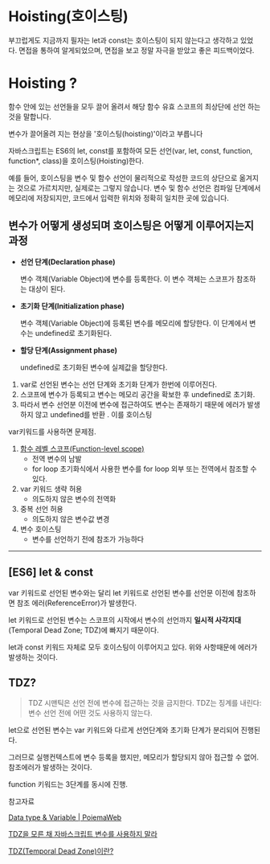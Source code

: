 # Hoisting(호이스팅)

부끄럽게도 지금까지 필자는 let과 const는 호이스팅이 되지 않는다고 생각하고 있었다. 면접을 통하여 알게되었으며, 면접을 보고 정말 자극을 받았고 좋은 피드백이었다.

# Hoisting ?

함수 안에 있는 선언들을 모두 끌어 올려서 해당 함수 유효 스코프의 최상단에 선언 하는 것을 말합니다.

변수가 끌어올려 지는 현상을 '호이스팅(hoisting)'이라고 부릅니다

자바스크립트는 ES6의 let, const를 포함하여 모든 선언(var, let, const, function, function*, class)을 호이스팅(Hoisting)한다.

예를 들어, 호이스팅을 변수 및 함수 선언이 물리적으로 작성한 코드의 상단으로 옮겨지는 것으로 가르치지만, 실제로는 그렇지 않습니다. 변수 및 함수 선언은 컴파일 단계에서 메모리에 저장되지만, 코드에서 입력한 위치와 정확히 일치한 곳에 있습니다.

## 변수가 어떻게 생성되며 호이스팅은 어떻게 이루어지는지 과정

- **선언 단계(Declaration phase)**

    변수 객체(Variable Object)에 변수를 등록한다. 이 변수 객체는 스코프가 참조하는 대상이 된다.

- **초기화 단계(Initialization phase)**

    변수 객체(Variable Object)에 등록된 변수를 메모리에 할당한다. 이 단계에서 변수는 undefined로 초기화된다.

- **할당 단계(Assignment phase)**

    undefined로 초기화된 변수에 실제값을 할당한다.

1. var로 선언된 변수는 선언 단계와 초기화 단계가 한번에 이루어진다.
2. 스코프에 변수가 등록되고 변수는 메모리 공간을 확보한 후 undefined로 초기화.
3. 따라서 변수 선언분 이전에 변수에 접근하여도 변수는 존재하기 때문에 에러가 발생하지 않고 undefined를 반환 . 이를 호이스팅

var키워드를 사용하면 문제점.

1. [함수 레벨 스코프(Function-level scope)](https://poiemaweb.com/js-scope#3-function-scope)
    - 전역 변수의 남발
    - for loop 초기화식에서 사용한 변수를 for loop 외부 또는 전역에서 참조할 수 있다.
2. var 키워드 생략 허용
    - 의도하지 않은 변수의 전역화
3. 중복 선언 허용
    - 의도하지 않은 변수값 변경
4. 변수 호이스팅
    - 변수를 선언하기 전에 참조가 가능하다

---

## [ES6] let & const

var 키워드로 선언된 변수와는 달리 let 키워드로 선언된 변수를 선언문 이전에 참조하면 참조 에러(ReferenceError)가 발생한다.

let 키워드로 선언된 변수는 스코프의 시작에서 변수의 선언까지 **일시적 사각지대**(Temporal Dead Zone; TDZ)에 빠지기 때문이다.

let과 const 키워드 자체로 모두 호이스팅이 이루어지고 있다. 위와 사항때문에 에러가 발생하는 것이다.

## TDZ?

> TDZ 시맨틱은 선언 전에 변수에 접근하는 것을 금지한다. TDZ는 징계를 내린다: 변수 선언 전에 어떤 것도 사용하지 않는다.

let으로 선언된 변수는 var 키워드와 다르게 선언단계와 초기화 단계가 분리되어 진행된다.

그러므로 실행컨텍스트에 변수 등록을 했지만, 메모리가 할당되지 않아 접근할 수 없어. 참조에러가 발생하는 것이다.

function 키워드는 3단계를 동시에 진행.

참고자료 

[Data type & Variable | PoiemaWeb](https://poiemaweb.com/js-data-type-variable)

[TDZ을 모른 채 자바스크립트 변수를 사용하지 말라](https://ui.toast.com/weekly-pick/ko_20191014?fbclid=IwAR3fiR4wiv8kszL6Fz2KqwHpv-bTL8tNHElRN0q0ky5kpOP5BMqMS0wc-9k)

[TDZ(Temporal Dead Zone)이란?](https://noogoonaa.tistory.com/78)